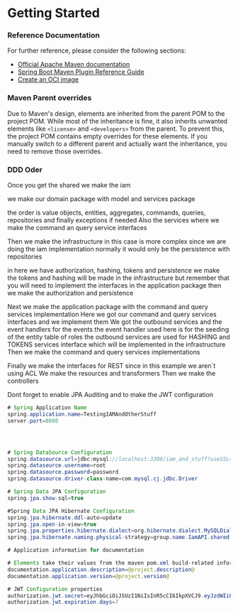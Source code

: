 # Getting Started

### Reference Documentation

For further reference, please consider the following sections:

* [Official Apache Maven documentation](https://maven.apache.org/guides/index.html)
* [Spring Boot Maven Plugin Reference Guide](https://docs.spring.io/spring-boot/docs/3.3.1/maven-plugin/reference/html/)
* [Create an OCI image](https://docs.spring.io/spring-boot/docs/3.3.1/maven-plugin/reference/html/#build-image)

### Maven Parent overrides

Due to Maven's design, elements are inherited from the parent POM to the project POM.
While most of the inheritance is fine, it also inherits unwanted elements like `<license>` and `<developers>` from the
parent.
To prevent this, the project POM contains empty overrides for these elements.
If you manually switch to a different parent and actually want the inheritance, you need to remove those overrides.


### DDD Oder

Once you get the shared 
we make the iam

we make our domain package with model and services package 

the order is value objects, entities, aggregates, commands, queries, repositories and finally exceptions if needed
Also the services where we make the command an query service interfaces

Then we make the infrastructure 
in this case is more complex since we are doing the iam implementation
normally it would only be the persistence with repositories

in here we have authorization, hashing, tokens and persistence
we make the tokens and hashing will be made in the infrastructure but remember that you will need to implement the interfaces in the application package
then we make the authorization and persistence

Next we make the application package with the command and query services implementation
Here we got our command and query services interfaces and we implement them
We got the outbound services and the event handlers for the events
the event handler used here is for the seeding of the entity table of roles
the outbound services are used for HASHING and TOKENS services interface which will be implemented in the infrastructure
Then we make the command and query services implementations 

Finally we make the interfaces for REST since in this example we aren`t using ACL
We make the resources and transformers
Then we make the controllers

Dont forget to enable JPA Auditing and to make the JWT configuration

``` java
# Spring Application Name
spring.application.name=TestingIAMAndOtherStuff
server.port=8080




# Spring DataSource Configuration
spring.datasource.url=jdbc:mysql://localhost:3306/iam_and_stuff?useSSL=false&serverTimezone=UTC
spring.datasource.username=root
spring.datasource.password=password
spring.datasource.driver-class-name=com.mysql.cj.jdbc.Driver

# Spring Data JPA Configuration
spring.jpa.show-sql=true

#Spring Data JPA Hibernate Configuration
spring.jpa.hibernate.ddl-auto=update
spring.jpa.open-in-view=true
spring.jpa.properties.hibernate.dialect=org.hibernate.dialect.MySQLDialect
spring.jpa.hibernate.naming.physical-strategy=group.name.IamAPI.shared.infrastructure.persistence.jpa.configuration.strategy.SnakeCaseWithPluralizedTablePhysicalNamingStrategy

# Application information for documentation

# Elements take their values from the maven pom.xml build-related information
documentation.application.description=@project.description@
documentation.application.version=@project.version@

# JWT Configuration properties
authorization.jwt.secret=eyJhbGciOiJSUzI1NiIsInR5cCI6IkpXVCJ9.eyJzdWIiOiIxMjM0NTY3ODkwIiwibmFtZSI6IkpvaG4gRG9lIiwiYWRtaW4iOnRydWUsImlhdCI6MTUxNjIzOTAyMn0. AxE9qm4aTZiXvA2G8sblAxjeLhomy7lTQpcPCV6q_7asKyegL3305BcV_EUF950yOeJQqMBplzhP-pAKCiGS0oFLXjNZvUsifCpQCqJfRKFyxpnD8agtbB9UZLEhSEET3lKPSF1Y0Sqbcz1SkFafV0PZ9Hi3HepUtjXQ8zLUxMt-3cBnK9a5I4gc32fq9Pkgt-3Ysnw02SIzdiCyoQGiDDJA9CtJ3RNY1DnOEL6qB4PzwQSrHz8hyXdlotpHQ1Izgms8Sv62w3VKQJBRjnRLNVhszO4tg3YsvXpINEkL4KCKLOCDwLT1Y-Tj8LANn2fbU5XeuDGa43k1bwNXmDH78w
authorization.jwt.expiration.days=7


```